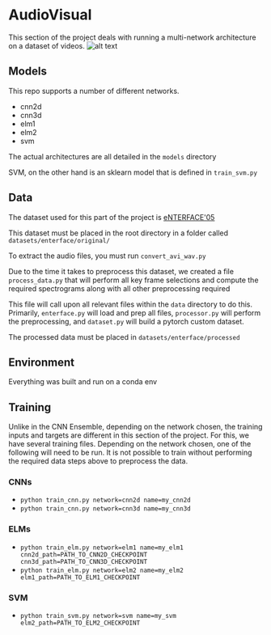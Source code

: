 # AudioVisual

This section of the project deals with running a multi-network architecture on a dataset of videos.
![alt text](https://github.com/usef-kh/EC523-Deep-Learning-Project/edit/master/AudioVisual/audio_visual_model.png?raw=true)
## Models

This repo supports a number of different networks. 
- cnn2d
- cnn3d
- elm1
- elm2
- svm

The actual architectures are all detailed in the <code>models</code> directory

SVM, on the other hand is an sklearn model that is defined in <code>train_svm.py</code> 

## Data 

The dataset used for this part of the project is [eNTERFACE'05](http://www.enterface.net/enterface05/)

This dataset must be placed in the root directory in a folder called <code>datasets/enterface/original/</code>

To extract the audio files, you must run <code>convert_avi_wav.py</code>

Due to the time it takes to preprocess this dataset, we created a file <code>process_data.py</code> that will perform all key frame selections and compute the required spectrograms along with all other preprocessing required

This file will call upon all relevant files within  the <code>data</code> directory to do this. Primarily, <code>enterface.py</code> will load and prep all files, <code>processor.py</code> will perform the preprocessing, and <code>dataset.py</code> will build a pytorch custom dataset.

The processed data must be placed in <code>datasets/enterface/processed</code>

## Environment

Everything was built and run on a conda env 

## Training

Unlike in the CNN Ensemble, depending on the network chosen, the training inputs and targets are different in this section of the project.
For this, we have several training files. Depending on the network chosen, one of the following will need to be run.
It is not possible to train without performing the required data steps above to preprocess the data.

### CNNs
- <code>python train_cnn.py network=cnn2d name=my_cnn2d</code>
- <code>python train_cnn.py network=cnn3d name=my_cnn3d</code>

### ELMs
- <code>python train_elm.py network=elm1 name=my_elm1 cnn2d_path=PATH_TO_CNN2D_CHECKPOINT cnn3d_path=PATH_TO_CNN3D_CHECKPOINT</code>
- <code>python train_elm.py network=elm2 name=my_elm2 elm1_path=PATH_TO_ELM1_CHECKPOINT</code>

### SVM
- <code>python train_svm.py network=svm name=my_svm elm2_path=PATH_TO_ELM2_CHECKPOINT</code>

